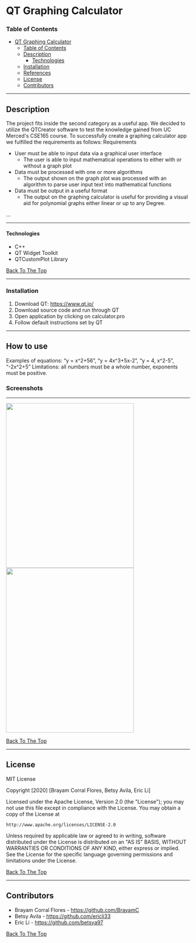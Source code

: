   
# QT Graphing Calculator

### Table of Contents

- [QT Graphing Calculator](#QT-Graphing-Calculator)
    - [Table of Contents](#table-of-contents)
  - [Description](#description)
      - [Technologies](#technologies)
  - [Installation](#installation)
  - [References](#references)
  - [License](#license)
  - [Contributors](#contributors)

---

## Description
The project fits inside the second category as a useful app. We decided to utilize the QTCreator software to test the knowledge gained from UC Merced's CSE165 course. To successfully create a graphing calculator app we fulfilled the requirements as follows:
Requirements
- User must be able to input data via a graphical user interface
    - The user is able to input mathematical operations to either with or without a graph plot
- Data must be processed with one or more algorithms
    - The output shown on the graph plot was processed with an algorithm to parse user input text into mathematical functions
 - Data must be output in a useful format
    - The output on the graphing calculator is useful for providing a visual aid for polynomial graphs either linear or up to any Degree. 

...



---
#### Technologies
- C++
- QT Widget Toolkit
- QTCustomPlot Library

[Back To The Top](#read-me-template)

---

### Installation
1. Download QT: https://www.qt.io/
2. Download source code and run through QT
3. Open application by clicking on calculator.pro
4. Follow default instructions set by QT

---
## How to use
Examples of equations: “y = x^2+56”, “y = 4x^3+5x-2”, “y = 4, x^2-5”, “-2x^2+5”
Limitations: all numbers must be a whole number, exponents must be positive.
### Screenshots
---
<img src="https://i.imgur.com/nrLbfy4.png" alt="" width="350" height="450"> <img src="https://i.imgur.com/pbwoRJ0.png" alt="" width="350" height="450"> 
 

[Back To The Top](#read-me-template)

---
## License

MIT License

Copyright [2020] [Brayam Corral Flores, Betsy Avila, Eric Li]

Licensed under the Apache License, Version 2.0 (the "License");
you may not use this file except in compliance with the License.
You may obtain a copy of the License at

    http://www.apache.org/licenses/LICENSE-2.0

Unless required by applicable law or agreed to in writing, software
distributed under the License is distributed on an "AS IS" BASIS,
WITHOUT WARRANTIES OR CONDITIONS OF ANY KIND, either express or implied.
See the License for the specific language governing permissions and
limitations under the License.

[Back To The Top](#read-me-template)

---

## Contributors

- Brayam Corral Flores - https://github.com/BrayamC
- Betsy Avila - https://github.com/ericli33
- Eric Li - https://github.com/betsya97

[Back To The Top](#read-me-template)
